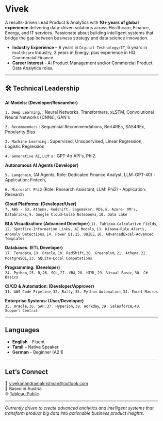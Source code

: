 # Vivek

A results-driven Lead Product & Analytics with **10+ years of global experience** delivering data-driven solutions across Healthcare, Finance, Energy, and IT services. Passionate about building intelligent systems that bridge the gap between business strategy and data science innovation.

- **Industry Experience** – 8 years in `Digital Technology/IT`, 6 years in `Healthcare` Industry, 3 years in Energy, plus experience in HQ Commercial Finance.
- **Career Interest** - AI Product Management and/or Commercial Product Data Analytics roles.

---

## 🛠️ Technical Leadership

**AI Models: (Developer/Researcher)**  

`1. Deep Learning`, : Neural Networks, Transformers, xLSTM, Convolutional Neural Networks (CNNs), GAN's

`2. Recommenders` : Sequencial Recommendations, Bert4REc, SAS4REc, Popularity Bias 

`3. Machine Learning` : Supervised, Unsupervised, Linear Regression, Logistic Regression

`4. Generative AI`, `LLM's` : GPT-4o API's, Phi2.

**Autonomous AI Agents  (Developer)**

`5. Langchain`, (AI Agents, Role: Dedicated Finance Analyst, LLM: GPT-40) - Application: Fintech, 

 `6. Microsoft Phi2` (Role: Research Assistant, LLM: Phi2) - Application: Research

**Cloud Platforms: (Developer/User)**  
`7. AWS - S3, Athena, Redshift, Sagemaker, RDS`, `8. Azure- VM's, Databricks`, `9. Google Cloud-Colab Notebooks`, `10. Data Lake` 

**BI & Visualization: (Advanced Developer)** 
`11. Tableau-Calculative Fields`, `12. Spotfire-Information Links, AI Models`, `13. Kibana-Rule Alerts, Anomoly Detections`, `14. Power BI`, `15. OBIEE`, `16. AdvancedExcel-Advanced Templates`  

**Databases: (ETL Developer)**  
`17. Teradata`, `18. Oracle`, `19. RedShift`, `20. Greenplum`, `21. Athena`, `22. PostgreSQL`, `23. SQLite-Local Computations`  

**Programming: (Developer)**  
`24. Python`, `25. R`, `26. SQL`, `27. VBA`, `28. HTML`, `29. Visual Basic`, `30. C# Basics`  

**CI/CD & Automation: (Developer/Approver)**  
`31. AWS Code Pipeline`, `32. Rally`, `33. Python Automation`, `34. Excel Macros`  

**Enterprise Systems: (User/Developer)**   
`35. Oracle`, `36. SAP`, `37. Hyperion`, `38. Workday`, `39. Salesforce`, `40. Support Central`

---

## Languages

- **English** – Fluent  
- **Tamil** – Native Speaker
- **German** - Beginner (A2.1)
---

## Let’s Connect

📧 [vivekanandramakrishnan@outlook.com](mailto:vivekanandramakrishnan@outlook.com)  
📍 Based in Austria  
🌐 [Tableau Public](https://public.tableau.com/app/profile/vivekanand4623/vizzes)

---

*Currently driven to create advanced analytics and intelligent systems that transform product big data into actionable business product insights.*
